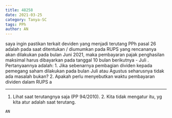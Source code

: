 ```yaml
---
title: 48258
date: 2021-03-25
category: Tanya-SC
tags: PPh
author: AN
---
```


saya ingin pastikan terkait deviden yang menjadi terutang PPh pasal 26 adalah pada saat ditentukan / diumumkan pada RUPS yang rencananya akan dilakukan pada bulan Juni 2021, maka pembayaran pajak penghasilan maksimal harus dibayarkan pada tanggal 10 bulan berikutnya - Juli . Pertanyaannya adalah: 1. Jika sebenarnya pembagian dividen kepada pemegang saham dilakukan pada bulan Juli atau Agustus seharusnya tidak ada masalah bukan? 2. Apakah perlu menyebutkan waktu pembayaran dividen dalam RUPS a

---

1. Lihat saat terutangnya saja (PP 94/2010). 2. Kita tidak mengatur itu, yg kita atur adalah saat terutang.

`AN`
